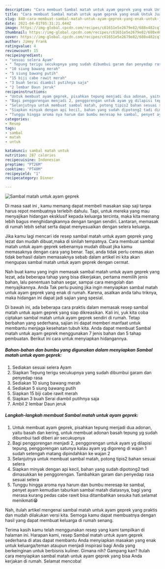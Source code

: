 ```yaml
---
description: "Cara membuat Sambal matah untuk ayam geprek yang enak Untuk Jualan"
title: "Cara membuat Sambal matah untuk ayam geprek yang enak Untuk Jualan"
slug: 840-cara-membuat-sambal-matah-untuk-ayam-geprek-yang-enak-untuk-jualan
date: 2021-04-01T05:31:21.644Z
image: https://img-global.cpcdn.com/recipes/c61651e5e2679e82/680x482cq70/sambal-matah-untuk-ayam-geprek-foto-resep-utama.jpg
thumbnail: https://img-global.cpcdn.com/recipes/c61651e5e2679e82/680x482cq70/sambal-matah-untuk-ayam-geprek-foto-resep-utama.jpg
cover: https://img-global.cpcdn.com/recipes/c61651e5e2679e82/680x482cq70/sambal-matah-untuk-ayam-geprek-foto-resep-utama.jpg
author: Jimmy Frank
ratingvalue: 4
reviewcount: 15
recipeingredient:
- "sesuai selera Ayam"
- " Tepung terigu secukupnya yang sudah dibumbui garam dan penyedap rasa"
- "10 siung bawang merah"
- "5 siung bawang putih"
- "15 biji cabe rawit merah"
- "3 buah Serai diambil putihnya saja"
- "2 lembar Daun jeruk"
recipeinstructions:
- "Untuk membuat ayam geprek, pisahkan tepung menjadi dua adonan, yaitu basah dan kering, untuk membuat adonan basah tepung yg sudah dibumbui tadi diberi air secukupnya"
- "Bagi penggorengan menjadi 2, penggorengan untuk ayam yg dilapisi tepung, penggorengan satunya kalau ayam yg digoreng di wajan 1 sudah setengah matang dipindahkan ke wajan 2"
- "Selanjutnya untuk membuat sambal matah, potong tipis2 bahan sesuai selera"
- "Siapkan minyak dengan api kecil, bahan yang sudah dipotong2 tadi dimasukkan ke penggorengan. Tambahkan garam dan penyedap rasa sesuai selera"
- "Tunggu hingga aroma nya harum dan bumbu meresap ke sambal, penyet ayam kemudian taburkan sambal matah diatasnya, bagi yang merasa kurang pedas cabe rawit bisa ditambahkan sesuka hati.selamat menikmati😁"
categories:
- Resep
tags:
- sambal
- matah
- untuk

katakunci: sambal matah untuk 
nutrition: 287 calories
recipecuisine: Indonesian
preptime: "PT26M"
cooktime: "PT40M"
recipeyield: "1"
recipecategory: Dinner

---
```



![Sambal matah untuk ayam geprek](https://img-global.cpcdn.com/recipes/c61651e5e2679e82/680x482cq70/sambal-matah-untuk-ayam-geprek-foto-resep-utama.jpg)

Di masa  saat ini , kamu memang dapat membeli masakan siap saji tanpa harus repot membuatnya terlebih dahulu. Tapi, untuk mereka yang mau menyajikan hidangan eksklusif kepada keluarga tercinta, maka kita memang lebih bagus menghidangkannya dengan tangan sendiri. Lantaran, memasak di rumah lebih sehat serta dapat menyesuaikan dengan selera keluarga.

Jika kamu lagi mencari ide resep sambal matah untuk ayam geprek yang lezat dan mudah dibuat,maka di sinilah tempatnya. Cara membuat sambal matah untuk ayam geprek  sebenarnya mudah dibuat jika kamu memasaknya dengan cara yang benar. Tapi, anda tidak perlu cemas akan tidak berhasil dalam memasaknya 
sebab dalam artikel ini kita akan mengupas sambal matah untuk ayam geprek dengan cermat.  



Nah buat kamu yang ingin memasak sambal matah untuk ayam geprek yang lezat, ada beberapa tahap yang bisa dikerjakan, pertama memilih jenis bahan, lalu penentuan bahan segar, sampai cara mengolah dan menyajikannya. Anda Tak perlu pusing jika ingin menyiapkan sambal matah untuk ayam geprek yang enak di rumah. Karena, asalkan anda  tahu triknya, maka hidangan ini dapat jadi sajian yang spesial.

Di bawah ini, ada beberapa cara praktis  dalam memasak resep sambal matah untuk ayam geprek yang siap dikreasikan. Kali ini, yuk kita coba ciptakan sambal matah untuk ayam geprek sendiri di rumah. Tetap berbahan yang sederhana, sajian ini dapat memberi manfaat untuk membantu menjaga kesehatan tubuh kita. Anda dapat membuat Sambal matah untuk ayam geprek menggunakan 7 jenis bahan dan 5 tahap pembuatan. Berikut ini cara untuk menyiapkan hidangannya.

<!--inarticleads1-->

##### Bahan-bahan dan bumbu yang digunakan dalam menyiapkan Sambal matah untuk ayam geprek:

1. Sediakan sesuai selera Ayam
1. Siapkan  Tepung terigu secukupnya yang sudah dibumbui garam dan penyedap rasa
1. Sediakan 10 siung bawang merah
1. Sediakan 5 siung bawang putih
1. Siapkan 15 biji cabe rawit merah
1. Siapkan 3 buah Serai diambil putihnya saja
1. Ambil 2 lembar Daun jeruk




<!--inarticleads2-->

##### Langkah-langkah membuat Sambal matah untuk ayam geprek:

1. Untuk membuat ayam geprek, pisahkan tepung menjadi dua adonan, yaitu basah dan kering, untuk membuat adonan basah tepung yg sudah dibumbui tadi diberi air secukupnya
1. Bagi penggorengan menjadi 2, penggorengan untuk ayam yg dilapisi tepung, penggorengan satunya kalau ayam yg digoreng di wajan 1 sudah setengah matang dipindahkan ke wajan 2
1. Selanjutnya untuk membuat sambal matah, potong tipis2 bahan sesuai selera
1. Siapkan minyak dengan api kecil, bahan yang sudah dipotong2 tadi dimasukkan ke penggorengan. Tambahkan garam dan penyedap rasa sesuai selera
1. Tunggu hingga aroma nya harum dan bumbu meresap ke sambal, penyet ayam kemudian taburkan sambal matah diatasnya, bagi yang merasa kurang pedas cabe rawit bisa ditambahkan sesuka hati.selamat menikmati😁




Nah, itulah artikel mengenai  sambal matah untuk ayam geprek  yang praktis dan mudah dilakukan versi kita. Semoga kamu dapat membuatnya dengan hasil yang dapat membuat keluarga di rumah senang. 

Terima kasih kamu telah menggunakan resep yang kami tampilkan di halaman ini. Harapan kami, resep  Sambal matah untuk ayam geprek sederhana di atas dapat membantu Anda menyiapkan masakan yang enak untuk keluarga/teman ataupun menjadi inspirasi bagi Anda yang berkeinginan untuk berbisnis kuliner. Gimana nih? Gampang kan? Itulah cara menyiapkan sambal matah untuk ayam geprek yang bisa Anda kerjakan di rumah. Selamat mencoba!

